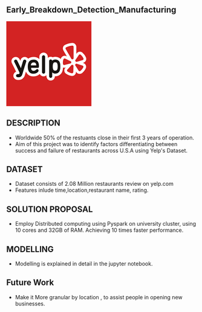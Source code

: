 
## Early_Breakdown_Detection_Manufacturing
![alt text](https://github.com/sanjayjain22/Yelp_Review_Analysis_Pyspark/blob/master/yelp_logo.png?raw=true)

## DESCRIPTION
* Worldwide 50% of the restuants close in their first 3 years of operation. 
* Aim of this project was to identify factors differentiating between success and failure of restaurants across U.S.A using Yelp's Dataset. 

## DATASET
* Dataset consists of 2.08 Million restaurants review on yelp.com 
* Features inlude time,location,restaurant name, rating.

## SOLUTION PROPOSAL
* Employ Distributed computing using Pyspark on university cluster, using 10 cores and 32GB of RAM. Achieving 10 times faster performance.

## MODELLING 
* Modelling is explained in detail in the jupyter notebook.

## Future Work
* Make it More granular by location , to assist people in opening new businesses.


